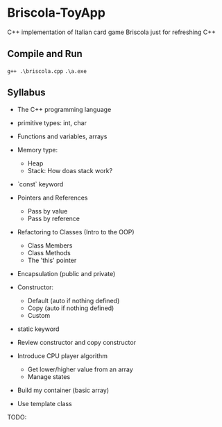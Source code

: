# Briscola-ToyApp
C++ implementation of Italian card game Briscola just for refreshing C++

## Compile and Run

`g++ .\briscola.cpp`
`.\a.exe`


## Syllabus

- The C++ programming language
- primitive types: int, char
- Functions and variables, arrays
- Memory type:
    - Heap
    - Stack: How doas stack work?
- ̀ const` keyword
- Pointers and References
    - Pass by value
    - Pass by reference

- Refactoring to Classes (Intro to the OOP)
    - Class Members 
    - Class Methods
    - The 'this' pointer
- Encapsulation (public and private)
- Constructor:
    - Default (auto if nothing defined)
    - Copy (auto if nothing defined)
    - Custom
- static keyword

- Review constructor and copy constructor
- Introduce CPU player algorithm
    - Get lower/higher value from an array
    - Manage states

- Build my container (basic array)
- Use template class

TODO:

